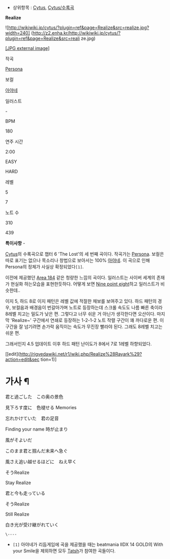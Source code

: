   * 상위항목 : [Cytus](Cytus.md), [Cytus/수록곡](Cytus/%EC%88%98%EB%A1%9D%EA%B3%A1.md)  

**Realize**

![http://wikiwiki.jp/cytus/?plugin=ref&page=Realize&src=realize.jpg?width=240]
(http://z2.enha.kr/http://wikiwiki.jp/cytus/?plugin=ref&page=Realize&src=reali
ze.jpg)

[[JPG external
image]](http://wikiwiki.jp/cytus/?plugin=ref&page=Realize&src=realize.jpg)

작곡

[Persona](Tatsh.md)

보컬

[아야네](%EC%95%84%EC%95%BC%EB%84%A4%28%EA%B0%80%EC%88%98%29.md)

일러스트

\-

BPM

180

연주 시간

2:00

EASY

HARD

레벨

5

7

노트 수

310

439

**특이사항**
\-

  
  

[Cytus](Cytus.md)의 수록곡으로 챕터 6 'The Lost'의 세 번째 곡이다. 작곡가는
[Persona](Tatsh.md). 보컬은 따로 표기는 없으나 목소리나 창법으로 보아서는 100%
[아야네](%EC%95%84%EC%95%BC%EB%84%A4%28%EA%B0%80%EC%88%98%29.md). 이 곡으로 인해
Persona의 정체가 사실상 확정되었다`[1]`.

이전에 제공했던 [Area 184](Area%20184.md) 같은 청량한 느낌의 곡이다. 일러스트는 사이버 세계의 존재가 현실화
하는모습을 표현한듯하다. 어떻게 보면 [Nine point eight](Nine%20point%20eight.md)하고 일러스트가
비슷한데..

이지 5, 하드 8로 이지 패턴은 레벨 값에 적절한 채보를 보여주고 있다. 하드 패턴의 경우, 보컬음과 배경음이 번갈아가며 노트로 등장하는데
스크롤 속도도 나름 빠른 축이라 8레벨 치고는 밀도가 낮은 편. 그렇다고 너무 쉬운 거 아닌가 생각한다면 오산이다. 마지막
'Realize~' 구간에서 연쇄로 등장하는 1-2-1-2 노트 작렬 구간이 꽤 까다로운 편. 이 구간을 잘 넘기려면 손가락 움직이는 속도가
무진장 빨라야 된다. 그래도 8레벨 치고는 쉬운 편.

그래서인지 4.5 업데이트 이후 하드 패턴 난이도가 8에서 7로 1레벨 하향되었다.

[[edit](http://rigvedawiki.net/r1/wiki.php/Realize%28Rayark%29?action=edit&sec
tion=1)]

# 가사 ¶

君と過ごした　この奥の景色

  

見下ろす度に　色褪せる Memories

  

忘れかけていた　君の足音

  

Finding your name 時が止まり

  

風がそよいだ

  

このまま君と掴んだ未来へ急ぐ

  

風さえ追い越せるほどに　ねえ早く

  

そうRealize

  

Stay Realize

  

君と今も走っている

  

そうRealize

  

Still Realize

  

白き光が受け継がれていく

`\----`

  * `[1]` 아야네가 리듬게임에 곡을 제공했을 때는 beatmania IIDX 14 GOLD의 With your Smile을 제외하면 모두 [Tatsh](Tatsh.md)가 참여한 곡들이다.

